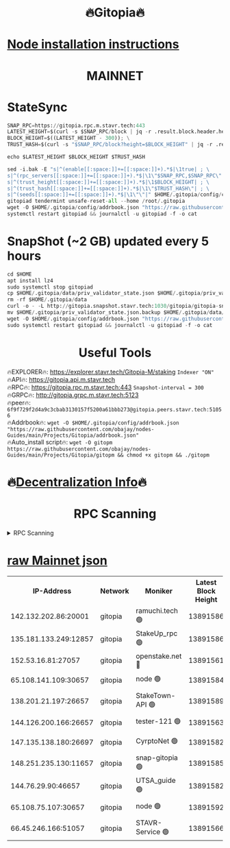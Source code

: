 <h1 align="center"> 🔥Gitopia🔥</h1>

[Node installation instructions](https://github.com/obajay/nodes-Guides/tree/main/Projects/Gitopia)
=

<h1 align="center"> MAINNET</h1>

# StateSync
```python
SNAP_RPC=https://gitopia.rpc.m.stavr.tech:443
LATEST_HEIGHT=$(curl -s $SNAP_RPC/block | jq -r .result.block.header.height); \
BLOCK_HEIGHT=$((LATEST_HEIGHT - 300)); \
TRUST_HASH=$(curl -s "$SNAP_RPC/block?height=$BLOCK_HEIGHT" | jq -r .result.block_id.hash)

echo $LATEST_HEIGHT $BLOCK_HEIGHT $TRUST_HASH

sed -i.bak -E "s|^(enable[[:space:]]+=[[:space:]]+).*$|\1true| ; \
s|^(rpc_servers[[:space:]]+=[[:space:]]+).*$|\1\"$SNAP_RPC,$SNAP_RPC\"| ; \
s|^(trust_height[[:space:]]+=[[:space:]]+).*$|\1$BLOCK_HEIGHT| ; \
s|^(trust_hash[[:space:]]+=[[:space:]]+).*$|\1\"$TRUST_HASH\"| ; \
s|^(seeds[[:space:]]+=[[:space:]]+).*$|\1\"\"|" $HOME/.gitopia/config/config.toml
gitopiad tendermint unsafe-reset-all --home /root/.gitopia
wget -O $HOME/.gitopia/config/addrbook.json "https://raw.githubusercontent.com/obajay/nodes-Guides/main/Projects/Gitopia/addrbook.json"
systemctl restart gitopiad && journalctl -u gitopiad -f -o cat
```
# SnapShot (~2 GB) updated every 5 hours
```python
cd $HOME
apt install lz4
sudo systemctl stop gitopiad
cp $HOME/.gitopia/data/priv_validator_state.json $HOME/.gitopia/priv_validator_state.json.backup
rm -rf $HOME/.gitopia/data
curl -o - -L http://gitopia.snapshot.stavr.tech:1030/gitopia/gitopia-snap.tar.lz4 | lz4 -c -d - | tar -x -C $HOME/.gitopia --strip-components 2
mv $HOME/.gitopia/priv_validator_state.json.backup $HOME/.gitopia/data/priv_validator_state.json
wget -O $HOME/.gitopia/config/addrbook.json "https://raw.githubusercontent.com/obajay/nodes-Guides/main/Projects/Gitopia/addrbook.json"
sudo systemctl restart gitopiad && journalctl -u gitopiad -f -o cat
```
 <h1 align="center"> Useful Tools</h1>

🔥EXPLORER🔥:      https://explorer.stavr.tech/Gitopia-M/staking  `Indexer "ON"` \
🔥API🔥: 			 		 https://gitopia.api.m.stavr.tech \
🔥RPC🔥:           https://gitopia.rpc.m.stavr.tech:443              `Snapshot-interval = 300` \
🔥GRPC🔥:          http://gitopia.grpc.m.stavr.tech:5123 \
🔥peer🔥:					 `6f9f729f2d4a9c3cbab3130157f5200a61bbb273@gitopia.peers.stavr.tech:51056` \
🔥Addrbook🔥:    ```wget -O $HOME/.gitopia/config/addrbook.json "https://raw.githubusercontent.com/obajay/nodes-Guides/main/Projects/Gitopia/addrbook.json"``` \
🔥Auto_install script🔥: ```wget -O gitopm https://raw.githubusercontent.com/obajay/nodes-Guides/main/Projects/Gitopia/gitopm && chmod +x gitopm && ./gitopm```

🔥[Decentralization Info](https://github.com/obajay/StateSync-snapshots/tree/main/Projects/Gitopia/Decentralization)🔥
=

<h1 align="center"> RPC Scanning</h1>

<details>
<summary>RPC Scanning</summary>

<h2 align="center"> We scan nodes in real time every 4 hours. And we provide the final result of RPC endpoints.
We cannot influence the operation of these nodes in any way. </h2>


```python
If Voting Power is higher than 0 --> then the Node is a validator of the network and may be subject to attack and be a potential threat to the chain.
```
```python
We marked such validators with a red symbol
```

</details>

[raw Mainnet json](https://rpc-check.gitopm.stavr.tech/gitopm/rpc-gitopm-result.json)
=

<table><tr><th>IP-Address</th><th>Network</th><th>Moniker</th><th>Latest Block Height</th><th>Earliest Block Height</th><th>Catching Up</th><th>Tx Index</th><th>Voting Power</th><th>Scan Time</th></tr><tr><td>142.132.202.86:20001</td><td>gitopia</td><td>ramuchi.tech 🟢</td><td>13891586</td><td>6548337</td><td>False</td><td>on</td><td>0</td><td>2024-02-16T01:33:54.810489221UTC</td></tr><tr><td>135.181.133.249:12857</td><td>gitopia</td><td>StakeUp_rpc 🟢</td><td>13891586</td><td>8010001</td><td>False</td><td>on</td><td>0</td><td>2024-02-16T01:33:55.137910530UTC</td></tr><tr><td>152.53.16.81:27057</td><td>gitopia</td><td>openstake.net 🔴</td><td>13891561</td><td>10455001</td><td>False</td><td>off</td><td>42747</td><td>2024-02-16T01:33:15.250783105UTC</td></tr><tr><td>65.108.141.109:30657</td><td>gitopia</td><td>node 🟢</td><td>13891584</td><td>12299845</td><td>False</td><td>on</td><td>0</td><td>2024-02-16T01:33:52.229366645UTC</td></tr><tr><td>138.201.21.197:26657</td><td>gitopia</td><td>StakeTown-API 🟢</td><td>13891589</td><td>12733501</td><td>False</td><td>on</td><td>0</td><td>2024-02-16T01:33:59.653317010UTC</td></tr><tr><td>144.126.200.166:26657</td><td>gitopia</td><td>tester-121 🟢</td><td>13891563</td><td>12832814</td><td>False</td><td>off</td><td>0</td><td>2024-02-16T01:33:17.685948539UTC</td></tr><tr><td>147.135.138.180:26697</td><td>gitopia</td><td>CyrptoNet 🟢</td><td>13891582</td><td>12883228</td><td>False</td><td>off</td><td>0</td><td>2024-02-16T01:33:47.643394946UTC</td></tr><tr><td>148.251.235.130:11657</td><td>gitopia</td><td>snap-gitopia 🟢</td><td>13891585</td><td>12908001</td><td>False</td><td>on</td><td>0</td><td>2024-02-16T01:33:52.519439478UTC</td></tr><tr><td>144.76.29.90:46657</td><td>gitopia</td><td>UTSA_guide 🟢</td><td>13891582</td><td>13035301</td><td>False</td><td>on</td><td>0</td><td>2024-02-16T01:33:47.343388047UTC</td></tr><tr><td>65.108.75.107:30657</td><td>gitopia</td><td>node 🟢</td><td>13891592</td><td>13189502</td><td>False</td><td>on</td><td>0</td><td>2024-02-16T01:34:04.154039278UTC</td></tr><tr><td>66.45.246.166:51057</td><td>gitopia</td><td>STAVR-Service 🟢</td><td>13891566</td><td>13881001</td><td>False</td><td>on</td><td>0</td><td>2024-02-16T01:33:34.712488562UTC</td></tr></table>
